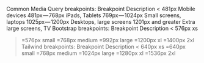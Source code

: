 Common Media Query breakpoints:
Breakpoint	Description
< 481px	Mobile devices
481px — 768px	iPads, Tablets
769px — 1024px	Small screens, laptops
1025px — 1200px	Desktops, large screens
1201px and greater	Extra large screens, TV
Bootstrap breakpoints:
Breakpoint	Description
< 576px	xs
>=576px	small
>=768px	medium
>=992px	large
>=1200px	xl
>=1400px	2xl
Tailwind breakpoints:
Breakpoint	Description
< 640px	xs
>=640px	small
>=768px	medium
>=1024px	large
>=1280px	xl
>=1536px	2xl